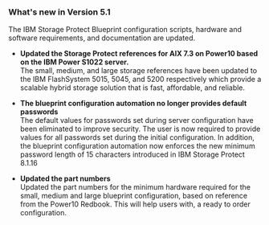 ### What's new in Version 5.1

The IBM Storage Protect Blueprint configuration scripts, hardware and software requirements, and documentation are updated.
* **Updated the Storage Protect references for AIX 7.3 on Power10 based on the IBM Power S1022 server.** </br>
  The small, medium, and large storage references have been updated to the IBM FlashSystem 5015, 5045, and 5200 respectively which provide a scalable hybrid storage solution that is fast, affordable, and reliable.

* **The blueprint configuration automation no longer provides default passwords** </br>
  The default values for passwords set during server configuration have been eliminated to improve security. The user is now required to provide values for all passwords set during the initial configuration. In addition, the blueprint configuration automation now enforces the new minimum password length of 15 characters introduced in IBM Storage Protect 8.1.16

* **Updated the part numbers** </br>
  Updated the part numbers for the minimum hardware required for the small, medium and large blueprint configuration, based on reference from the Power10 Redbook.  This will help users with, a ready to order configuration.
